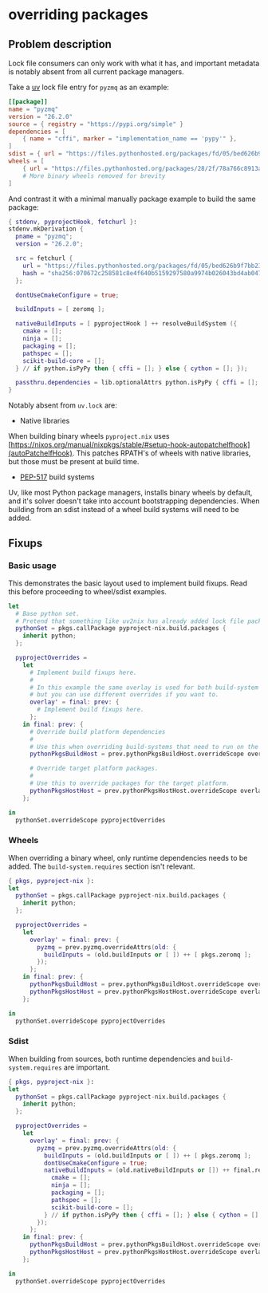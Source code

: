 # overriding packages

## Problem description

Lock file consumers can only work with what it has, and important metadata is notably absent from all current package managers.

Take a [uv](https://docs.astral.sh/uv/) lock file entry for `pyzmq` as an example:
``` toml
[[package]]
name = "pyzmq"
version = "26.2.0"
source = { registry = "https://pypi.org/simple" }
dependencies = [
    { name = "cffi", marker = "implementation_name == 'pypy'" },
]
sdist = { url = "https://files.pythonhosted.org/packages/fd/05/bed626b9f7bb2322cdbbf7b4bd8f54b1b617b0d2ab2d3547d6e39428a48e/pyzmq-26.2.0.tar.gz", hash = "sha256:070672c258581c8e4f640b5159297580a9974b026043bd4ab0470be9ed324f1f", size = 271975 }
wheels = [
    { url = "https://files.pythonhosted.org/packages/28/2f/78a766c8913ad62b28581777ac4ede50c6d9f249d39c2963e279524a1bbe/pyzmq-26.2.0-cp312-cp312-macosx_10_15_universal2.whl", hash = "sha256:ded0fc7d90fe93ae0b18059930086c51e640cdd3baebdc783a695c77f123dcd9", size = 1343105 },
    # More binary wheels removed for brevity
]
```

And contrast it with a minimal manually package example to build the same package:
``` nix
{ stdenv, pyprojectHook, fetchurl }:
stdenv.mkDerivation {
  pname = "pyzmq";
  version = "26.2.0";

  src = fetchurl {
    url = "https://files.pythonhosted.org/packages/fd/05/bed626b9f7bb2322cdbbf7b4bd8f54b1b617b0d2ab2d3547d6e39428a48e/pyzmq-26.2.0.tar.gz";
    hash = "sha256:070672c258581c8e4f640b5159297580a9974b026043bd4ab0470be9ed324f1f";
  };

  dontUseCmakeConfigure = true;

  buildInputs = [ zeromq ];

  nativeBuildInputs = [ pyprojectHook ] ++ resolveBuildSystem ({
    cmake = [];
    ninja = [];
    packaging = [];
    pathspec = [];
    scikit-build-core = [];
  } // if python.isPyPy then { cffi = []; } else { cython = []; });

  passthru.dependencies = lib.optionalAttrs python.isPyPy { cffi = []; };
}
```

Notably absent from `uv.lock` are:

- Native libraries

When building binary wheels `pyproject.nix` uses [https://nixos.org/manual/nixpkgs/stable/#setup-hook-autopatchelfhook](autoPatchelfHook).
This patches RPATH's of wheels with native libraries, but those must be present at build time.

- [PEP-517](https://peps.python.org/pep-0517/) build systems

Uv, like most Python package managers, installs binary wheels by default, and it's solver doesn't take into account bootstrapping dependencies.
When building from an sdist instead of a wheel build systems will need to be added.

## Fixups

### Basic usage

This demonstrates the basic layout used to implement build fixups.
Read this before proceeding to wheel/sdist examples.

``` nix
let
  # Base python set.
  # Pretend that something like uv2nix has already added lock file packages
  pythonSet = pkgs.callPackage pyproject-nix.build.packages {
    inherit python;
  };

  pyprojectOverrides =
    let
      # Implement build fixups here.
      #
      # In this example the same overlay is used for both build-system & final dependencies,
      # but you can use different overrides if you want to.
      overlay' = final: prev: {
        # Implement build fixups here.
      };
    in final: prev: {
      # Override build platform dependencies
      #
      # Use this when overriding build-systems that need to run on the build platform.
      pythonPkgsBuildHost = prev.pythonPkgsBuildHost.overrideScope overlay';

      # Override target platform packages.
      #
      # Use this to override packages for the target platform.
      pythonPkgsHostHost = prev.pythonPkgsHostHost.overrideScope overlay';
    };

in
  pythonSet.overrideScope pyprojectOverrides
```


### Wheels
When overriding a binary wheel, only runtime dependencies needs to be added. The `build-system.requires` section isn't relevant.

``` nix
{ pkgs, pyproject-nix }:
let
  pythonSet = pkgs.callPackage pyproject-nix.build.packages {
    inherit python;
  };

  pyprojectOverrides =
    let
      overlay' = final: prev: {
        pyzmq = prev.pyzmq.overrideAttrs(old: {
          buildInputs = (old.buildInputs or [ ]) ++ [ pkgs.zeromq ];
        });
      };
    in final: prev: {
      pythonPkgsBuildHost = prev.pythonPkgsBuildHost.overrideScope overlay';
      pythonPkgsHostHost = prev.pythonPkgsHostHost.overrideScope overlay';
    };

in
  pythonSet.overrideScope pyprojectOverrides
```

### Sdist
When building from sources, both runtime dependencies and `build-system.requires` are important.

``` nix
{ pkgs, pyproject-nix }:
let
  pythonSet = pkgs.callPackage pyproject-nix.build.packages {
    inherit python;
  };

  pyprojectOverrides =
    let
      overlay' = final: prev: {
        pyzmq = prev.pyzmq.overrideAttrs(old: {
          buildInputs = (old.buildInputs or [ ]) ++ [ pkgs.zeromq ];
          dontUseCmakeConfigure = true;
          nativeBuildInputs = (old.nativeBuildInputs or []) ++ final.resolveBuildSystem ({
            cmake = [];
            ninja = [];
            packaging = [];
            pathspec = [];
            scikit-build-core = [];
          } // if python.isPyPy then { cffi = []; } else { cython = []; });
        });
      };
    in final: prev: {
      pythonPkgsBuildHost = prev.pythonPkgsBuildHost.overrideScope overlay';
      pythonPkgsHostHost = prev.pythonPkgsHostHost.overrideScope overlay';
    };

in
  pythonSet.overrideScope pyprojectOverrides
```
